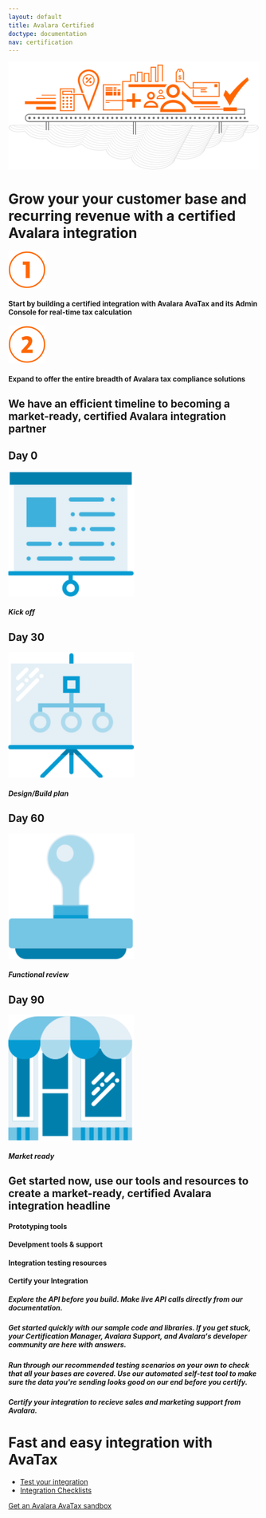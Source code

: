 ```yaml
---
layout: default
title: Avalara Certified
doctype: documentation
nav: certification
---
```


<div class="row">
  <div class="col-sm-6 col-sm-offset-3 text-center">
    <img src="/images/devdot/DevDotSvgGAssets_ComplianceCloudIllustrationCertification.svg" />
    <h1>Grow your your customer base and recurring revenue with a certified Avalara integration</h1>
    <div class="row">
        <div class="col-xs-4 text-right"><img src="/images/devdot/DevDotSvgGAssets_One.svg" height="75"/></div>
        <div class="col-xs-6 text-left"><h4>Start by building a certified integration with Avalara AvaTax and its Admin Console for real-time tax calculation</h4></div>
    </div>
    <div class="row padding-bottom">
        <div class="col-xs-4 text-right"><img src="/images/devdot/DevDotSvgGAssets_Two.svg" height="75" /></div>
        <div class="col-xs-6 text-left"><h4>Expand to offer the entire breadth of Avalara tax compliance solutions</h4></div>
    </div>
  </div>
</div>
<div class="row border-top padding-top">
    <div class="col-xs-offset-3 col-xs-6 text-center">
        <h2>We have an efficient timeline to becoming a market-ready, certified Avalara integration partner</h2>
    </div>
</div>
<div class="row padding-top padding-bottom">
    <div class="ring-shadow">
        <h2>Day 0</h2>
        <img src="/images/devdot/DevDotSvgGAssets_KickOff.svg" width="50%"/>
        <h5>Kick off</h5>
    </div>
    <div class="ring-shadow">
        <h2>Day 30</h2>
        <img src="/images/devdot/DevDotSvgGAssets_DesignBuild.svg" width="50%"/>
        <h5>Design/Build plan</h5>
    </div>
    <div class="ring-shadow">
        <h2>Day 60</h2>
        <img src="/images/devdot/DevDotSvgGAssets_FunctionalTest.svg" width="50%"/>
        <h5>Functional review</h5>
    </div>
    <div class="ring-shadow">
        <h2>Day 90</h2>
        <img src="/images/devdot/DevDotSvgGAssets_MarketReady.svg" width="50%" />
        <h5>Market ready</h5>
    </div>
</div>
<div class="row padding-top">
    <div class="col-xs-offset-3 col-xs-6 text-center">
        <h2>Get started now, use our tools and resources to create a market-ready, certified Avalara integration headline</h2>
    </div>
</div>
<div class="row padding-top">
    <div class="col-xs-offset-2 col-xs-2 text-center">
        <h4>Prototyping tools</h4>
    </div>
    <div class="col-xs-2 text-center">
        <h4>Develpment tools & support</h4>
    </div>
    <div class="col-xs-2 text-center">
        <h4>Integration testing resources</h4>
    </div>
    <div class="col-xs-2 text-center">
        <h4>Certify your Integration</h4>
    </div>
</div>
<div class="row padding-top">
    <div class="col-xs-offset-2 col-xs-2 text-center">
        <h5>Explore the API before you build. Make live API calls directly from our documentation.</h5>
    </div>
    <div class="col-xs-2 text-center">
        <h5>Get started quickly with our sample code and libraries. If you get stuck, your Certification Manager, Avalara Support, and Avalara's developer community are here with answers.</h5>
    </div>
    <div class="col-xs-2 text-center">
        <h5>Run through our recommended testing scenarios on your own to check that all your bases are covered. Use our automated self-test tool to make sure the data you're sending looks good on our end before you certify.</h5>
    </div>
    <div class="col-xs-2 text-center">
        <h5>Certify your integration to recieve sales and marketing support from Avalara.</h5>
    </div>
</div>
<div class="row padding-top">
    <div class="col-xs-offset-3 col-xs-6 text-center">
        <h1>Fast and easy integration with AvaTax</h1>
    </div>
</div>
<div class="row">
    <div class="col-xs-offset-3 col-xs-6 text-center">
         <ul class="pipe">
        <li><a href="/avatax/testing-your-integration">Test your integration</a></li>
        <li><a href="/avatax/certification">Integration Checklists</a></li>
        </ul>
    </div>
</div>
<div class="row padding-top">
    <div class="col-xs-offset-3 col-xs-6 text-center btn-callout"><a href="/avatax/get-started#signup" role="button">Get an Avalara AvaTax sandbox</a></div>
</div>

